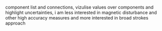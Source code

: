 component list and connections, vizulise values over components and highlight uncertainties, i am less interested in magnetic disturbance and other high accuracy measures and more interested in broad strokes approach 